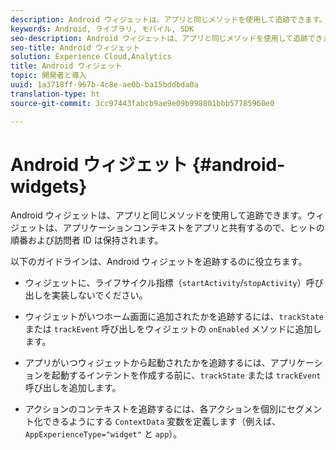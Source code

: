 ```yaml
---
description: Android ウィジェットは、アプリと同じメソッドを使用して追跡できます。ウィジェットは、アプリケーションコンテキストをアプリと共有するので、ヒットの順番および訪問者 ID は保持されます。
keywords: Android, ライブラリ, モバイル, SDK
seo-description: Android ウィジェットは、アプリと同じメソッドを使用して追跡できます。ウィジェットは、アプリケーションコンテキストをアプリと共有するので、ヒットの順番および訪問者 ID は保持されます。
seo-title: Android ウィジェット
solution: Experience Cloud,Analytics
title: Android ウィジェット
topic: 開発者と導入
uuid: 1a3718ff-967b-4c8e-ae0b-ba15bddbda0a
translation-type: ht
source-git-commit: 3cc97443fabcb9ae9e09b998801bbb57785960e0

---
```



# Android ウィジェット {#android-widgets}

Android ウィジェットは、アプリと同じメソッドを使用して追跡できます。ウィジェットは、アプリケーションコンテキストをアプリと共有するので、ヒットの順番および訪問者 ID は保持されます。

以下のガイドラインは、Android ウィジェットを追跡するのに役立ちます。

* ウィジェットに、ライフサイクル指標（`startActivity`/`stopActivity`）呼び出しを実装しないでください。

* ウィジェットがいつホーム画面に追加されたかを追跡するには、`trackState` または `trackEvent` 呼び出しをウィジェットの `onEnabled` メソッドに追加します。

* アプリがいつウィジェットから起動されたかを追跡するには、アプリケーションを起動するインテントを作成する前に、`trackState` または `trackEvent` 呼び出しを追加します。

* アクションのコンテキストを追跡するには、各アクションを個別にセグメント化できるようにする `ContextData` 変数を定義します（例えば、`AppExperienceType="widget"` と `app`）。

